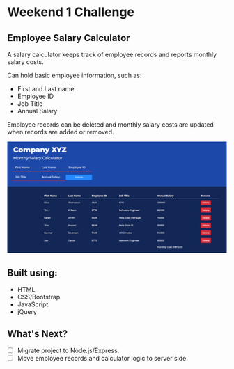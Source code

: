 # Weekend 1 Challenge
## Employee Salary Calculator
A salary calculator keeps track of employee records and reports monthly salary costs.

Can hold basic employee information, such as:

- First and Last name
- Employee ID
- Job Title
- Annual Salary

Employee records can be deleted and monthly salary costs are updated when records are added or removed.

![screenshot](images/empCalcApp.png)

## Built using:
- HTML
- CSS/Bootstrap
- JavaScript
- jQuery

## What's Next?
- [ ] Migrate project to Node.js/Express.
- [ ] Move employee records and calculator logic to server side.